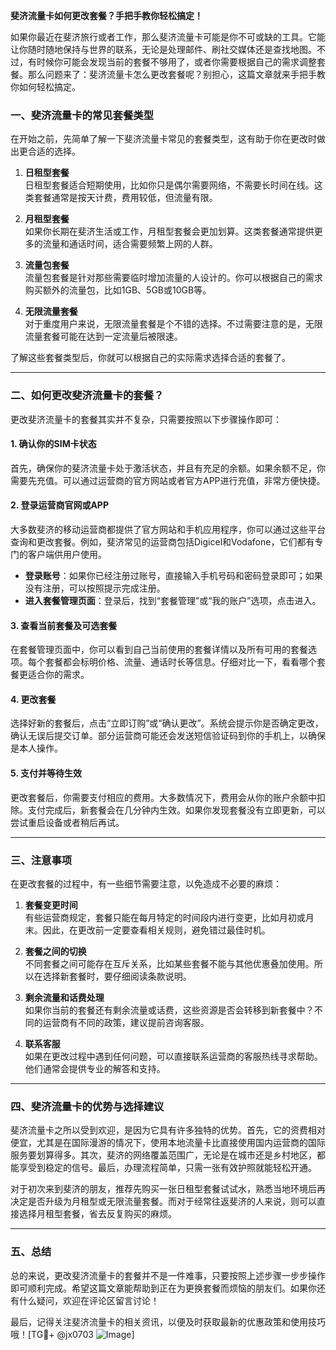 **斐济流量卡如何更改套餐？手把手教你轻松搞定！**

如果你最近在斐济旅行或者工作，那么斐济流量卡可能是你不可或缺的工具。它能让你随时随地保持与世界的联系，无论是处理邮件、刷社交媒体还是查找地图。不过，有时候你可能会发现当前的套餐不够用了，或者你需要根据自己的需求调整套餐。那么问题来了：斐济流量卡怎么更改套餐呢？别担心，这篇文章就来手把手教你如何轻松搞定。

### 一、斐济流量卡的常见套餐类型

在开始之前，先简单了解一下斐济流量卡常见的套餐类型，这有助于你在更改时做出更合适的选择。

1. **日租型套餐**  
   日租型套餐适合短期使用，比如你只是偶尔需要网络，不需要长时间在线。这类套餐通常是按天计费，费用较低，但流量有限。

2. **月租型套餐**  
   如果你长期在斐济生活或工作，月租型套餐会更加划算。这类套餐通常提供更多的流量和通话时间，适合需要频繁上网的人群。

3. **流量包套餐**  
   流量包套餐是针对那些需要临时增加流量的人设计的。你可以根据自己的需求购买额外的流量包，比如1GB、5GB或10GB等。

4. **无限流量套餐**  
   对于重度用户来说，无限流量套餐是个不错的选择。不过需要注意的是，无限流量套餐可能在达到一定流量后被限速。

了解这些套餐类型后，你就可以根据自己的实际需求选择合适的套餐了。

---

### 二、如何更改斐济流量卡的套餐？

更改斐济流量卡的套餐其实并不复杂，只需要按照以下步骤操作即可：

#### 1. 确认你的SIM卡状态  
首先，确保你的斐济流量卡处于激活状态，并且有充足的余额。如果余额不足，你需要先充值。可以通过运营商的官方网站或者官方APP进行充值，非常方便快捷。

#### 2. 登录运营商官网或APP  
大多数斐济的移动运营商都提供了官方网站和手机应用程序，你可以通过这些平台查询和更改套餐。例如，斐济常见的运营商包括Digicel和Vodafone，它们都有专门的客户端供用户使用。

- **登录账号**：如果你已经注册过账号，直接输入手机号码和密码登录即可；如果没有注册，可以按照提示完成注册。
- **进入套餐管理页面**：登录后，找到“套餐管理”或“我的账户”选项，点击进入。

#### 3. 查看当前套餐及可选套餐  
在套餐管理页面中，你可以看到自己当前使用的套餐详情以及所有可用的套餐选项。每个套餐都会标明价格、流量、通话时长等信息。仔细对比一下，看看哪个套餐更适合你的需求。

#### 4. 更改套餐  
选择好新的套餐后，点击“立即订购”或“确认更改”。系统会提示你是否确定更改，确认无误后提交订单。部分运营商可能还会发送短信验证码到你的手机上，以确保是本人操作。

#### 5. 支付并等待生效  
更改套餐后，你需要支付相应的费用。大多数情况下，费用会从你的账户余额中扣除。支付完成后，新套餐会在几分钟内生效。如果你发现套餐没有立即更新，可以尝试重启设备或者稍后再试。

---

### 三、注意事项

在更改套餐的过程中，有一些细节需要注意，以免造成不必要的麻烦：

1. **套餐变更时间**  
   有些运营商规定，套餐只能在每月特定的时间段内进行变更，比如月初或月末。因此，在更改前一定要查看相关规则，避免错过最佳时机。

2. **套餐之间的切换**  
   不同套餐之间可能存在互斥关系，比如某些套餐不能与其他优惠叠加使用。所以在选择新套餐时，要仔细阅读条款说明。

3. **剩余流量和话费处理**  
   如果你当前的套餐还有剩余流量或话费，这些资源是否会转移到新套餐中？不同的运营商有不同的政策，建议提前咨询客服。

4. **联系客服**  
   如果在更改过程中遇到任何问题，可以直接联系运营商的客服热线寻求帮助。他们通常会提供专业的解答和支持。

---

### 四、斐济流量卡的优势与选择建议

斐济流量卡之所以受到欢迎，是因为它具有许多独特的优势。首先，它的资费相对便宜，尤其是在国际漫游的情况下，使用本地流量卡比直接使用国内运营商的国际服务要划算得多。其次，斐济的网络覆盖范围广，无论是在城市还是乡村地区，都能享受到稳定的信号。最后，办理流程简单，只需一张有效护照就能轻松开通。

对于初次来到斐济的朋友，推荐先购买一张日租型套餐试试水，熟悉当地环境后再决定是否升级为月租型或无限流量套餐。而对于经常往返斐济的人来说，则可以直接选择月租型套餐，省去反复购买的麻烦。

---

### 五、总结

总的来说，更改斐济流量卡的套餐并不是一件难事，只要按照上述步骤一步步操作即可顺利完成。希望这篇文章能帮助到正在为更换套餐而烦恼的朋友们。如果你还有什么疑问，欢迎在评论区留言讨论！

最后，记得关注斐济流量卡的相关资讯，以便及时获取最新的优惠政策和使用技巧哦！[TG💪+ @jx0703 ![Image](https://github.com/user-attachments/assets/dbca1d08-cadb-493c-b0ec-ad6f7a83f270)]